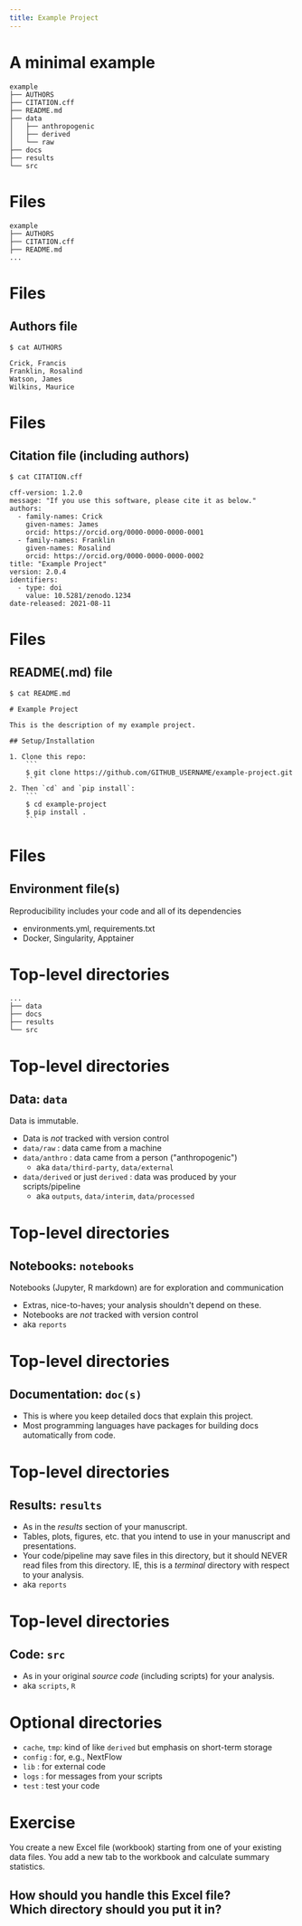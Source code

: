 ```yaml
---
title: Example Project
---
```



# A minimal example

```
example
├── AUTHORS
├── CITATION.cff
├── README.md
├── data
│   ├── anthropogenic
│   ├── derived
│   └── raw
├── docs
├── results
└── src
```

# Files

```
example
├── AUTHORS
├── CITATION.cff
├── README.md
...
```

# Files
## Authors file

```
$ cat AUTHORS
```

```text
Crick, Francis
Franklin, Rosalind
Watson, James
Wilkins, Maurice
```

# Files
## Citation file (including authors)

```
$ cat CITATION.cff
```

```text
cff-version: 1.2.0
message: "If you use this software, please cite it as below."
authors:
  - family-names: Crick
    given-names: James
    orcid: https://orcid.org/0000-0000-0000-0001
  - family-names: Franklin
    given-names: Rosalind
    orcid: https://orcid.org/0000-0000-0000-0002
title: "Example Project"
version: 2.0.4
identifiers:
  - type: doi
    value: 10.5281/zenodo.1234
date-released: 2021-08-11
```

# Files
## README(.md) file

```
$ cat README.md
```

```text
# Example Project

This is the description of my example project.

## Setup/Installation

1. Clone this repo:
    ```
    $ git clone https://github.com/GITHUB_USERNAME/example-project.git
    ```
2. Then `cd` and `pip install`:
    ```
    $ cd example-project
    $ pip install .
    ```
```

# Files
## Environment file(s)

Reproducibility includes your code and all of its dependencies

- environments.yml, requirements.txt
- Docker, Singularity, Apptainer


# Top-level directories

```
...
├── data
├── docs
├── results
└── src
```

# Top-level directories
## Data: `data`

Data is immutable.

- Data is *not* tracked with version control
- `data/raw` : data came from a machine
- `data/anthro` : data came from a person ("anthropogenic")
    - aka `data/third-party`, `data/external`
- `data/derived` or just `derived` : data was produced by your scripts/pipeline
    - aka `outputs`, `data/interim`, `data/processed`

# Top-level directories
## Notebooks: `notebooks`

Notebooks (Jupyter, R markdown) are for exploration and communication

- Extras, nice-to-haves; your analysis shouldn't depend on these.
- Notebooks are *not* tracked with version control
- aka `reports`


# Top-level directories
## Documentation: `doc(s)`

- This is where you keep detailed docs that explain this project.
- Most programming languages have packages for building docs automatically from code.

# Top-level directories
## Results: `results`

- As in the *results* section of your manuscript.
- Tables, plots, figures, etc. that you intend to use in your manuscript and
  presentations.
- Your code/pipeline may save files in this directory, but it should NEVER read
  files from this directory. IE, this is a *terminal* directory with respect to
  your analysis.
- aka `reports`

# Top-level directories
## Code: `src`

- As in your original *source code* (including scripts) for your analysis.
- aka `scripts`, `R`

# Optional directories

- `cache`, `tmp`: kind of like `derived` but emphasis on short-term storage
- `config` : for, e.g., NextFlow
- `lib` : for external code
- `logs` : for messages from your scripts
- `test` : test your code

# Exercise

You create a new Excel file (workbook) starting from one of your existing data files. You add a new tab to the workbook and calculate summary statistics.

<!-- Same slide: use H2 to emphasize the question. -->

## How should you handle this Excel file?<br/>Which directory should you put it in?
















































<!-- END -->

